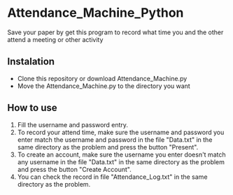 # Attendance_Machine_Python

Save your paper by get this program to record what time you and the other attend a meeting or other activity


## Instalation


- Clone this repository or download Attendance_Machine.py
- Move the Attendance_Machine.py to the directory you want


## How to use

1. Fill the username and password entry.
2. To record your attend time, make sure the username and password you enter match the username and password in the file "Data.txt" in the same directory as the problem and press the button "Present".
3. To create an account, make sure the username you enter doesn't match any username in the file "Data.txt" in the same directory as the problem and press the button "Create Account".
4. You can check the record in file "Attendance_Log.txt" in the same directory as the problem.
